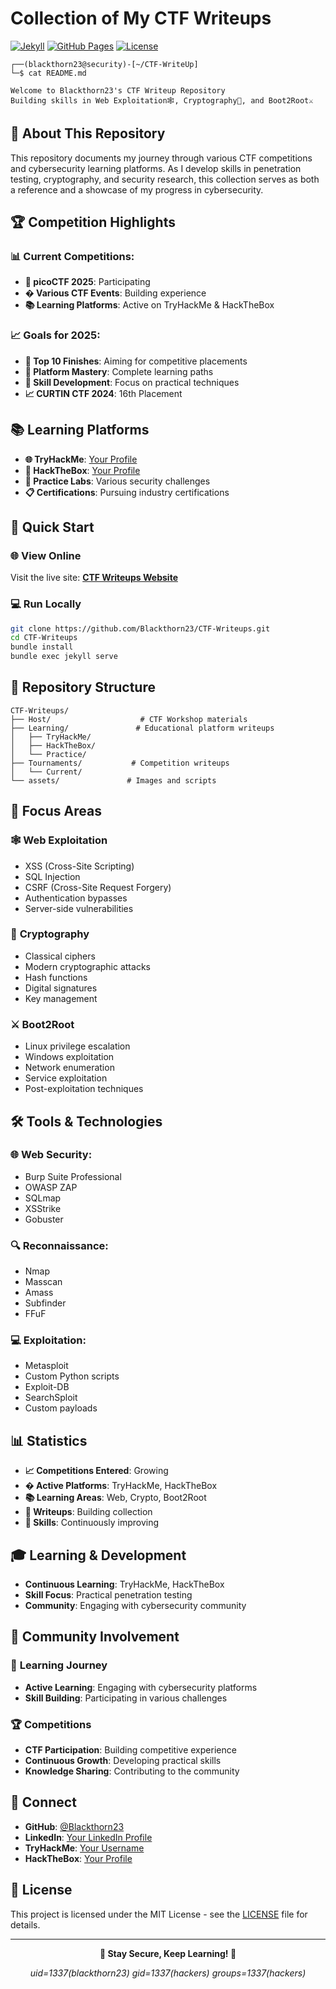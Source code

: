 # Collection of My CTF Writeups

[![Jekyll](https://img.shields.io/badge/powered%20by-Jekyll-red.svg)](https://jekyllrb.com/)
[![GitHub Pages](https://img.shields.io/badge/hosted%20on-GitHub%20Pages-blue.svg)](https://pages.github.com/)
[![License](https://img.shields.io/badge/license-MIT-green.svg)](LICENSE)

```
┌──(blackthorn23@security)-[~/CTF-WriteUp]
└─$ cat README.md

Welcome to Blackthorn23's CTF Writeup Repository
Building skills in Web Exploitation🕸️, Cryptography🔑, and Boot2Root⚔️
```

## 🎯 About This Repository

This repository documents my journey through various CTF competitions and cybersecurity learning platforms. As I develop skills in penetration testing, cryptography, and security research, this collection serves as both a reference and a showcase of my progress in cybersecurity.

## 🏆 Competition Highlights

### 📊 **Current Competitions:**
- **🚀 picoCTF 2025**: Participating
- **� Various CTF Events**: Building experience
- **📚 Learning Platforms**: Active on TryHackMe & HackTheBox

### 📈 **Goals for 2025:**
- **🥇 Top 10 Finishes**: Aiming for competitive placements
- **📖 Platform Mastery**: Complete learning paths
- **🔧 Skill Development**: Focus on practical techniques
- **📈 CURTIN CTF 2024**: 16th Placement

## 📚 Learning Platforms

- **🌐 TryHackMe**: [Your Profile](https://tryhackme.com/p/your-username)
- **🎯 HackTheBox**: [Your Profile](https://app.hackthebox.com/users/your-id)
- **🔧 Practice Labs**: Various security challenges
- **📋 Certifications**: Pursuing industry certifications

## 🚀 Quick Start

### 🌐 View Online
Visit the live site: **[CTF Writeups Website](https://blackthorn23.github.io/CTF-Writeups/)**

### 💻 Run Locally
```bash
git clone https://github.com/Blackthorn23/CTF-Writeups.git
cd CTF-Writeups
bundle install
bundle exec jekyll serve
```

## 📁 Repository Structure

```
CTF-Writeups/
├── Host/                    # CTF Workshop materials
├── Learning/               # Educational platform writeups
│   ├── TryHackMe/
│   ├── HackTheBox/
│   └── Practice/
├── Tournaments/           # Competition writeups
│   └── Current/
└── assets/               # Images and scripts
```

## 🎯 Focus Areas

### 🕸️ **Web Exploitation**
- XSS (Cross-Site Scripting)
- SQL Injection
- CSRF (Cross-Site Request Forgery)
- Authentication bypasses
- Server-side vulnerabilities

### 🔑 **Cryptography**
- Classical ciphers
- Modern cryptographic attacks
- Hash functions
- Digital signatures
- Key management

### ⚔️ **Boot2Root**
- Linux privilege escalation
- Windows exploitation
- Network enumeration
- Service exploitation
- Post-exploitation techniques

## 🛠️ Tools & Technologies

### 🌐 **Web Security:**
- Burp Suite Professional
- OWASP ZAP
- SQLmap
- XSStrike
- Gobuster

### 🔍 **Reconnaissance:**
- Nmap
- Masscan
- Amass
- Subfinder
- FFuF

### 💻 **Exploitation:**
- Metasploit
- Custom Python scripts
- Exploit-DB
- SearchSploit
- Custom payloads

## 📊 Statistics

- **📈 Competitions Entered**: Growing
- **� Active Platforms**: TryHackMe, HackTheBox
- **📚 Learning Areas**: Web, Crypto, Boot2Root
- **📝 Writeups**: Building collection
- **🔧 Skills**: Continuously improving

## 🎓 Learning & Development

- **Continuous Learning**: TryHackMe, HackTheBox
- **Skill Focus**: Practical penetration testing
- **Community**: Engaging with cybersecurity community

## 🤝 Community Involvement

### 🎯 **Learning Journey**
- **Active Learning**: Engaging with cybersecurity platforms
- **Skill Building**: Participating in various challenges

### 🏆 **Competitions**
- **CTF Participation**: Building competitive experience
- **Continuous Growth**: Developing practical skills
- **Knowledge Sharing**: Contributing to the community

## 🔗 Connect

- **GitHub**: [@Blackthorn23](https://github.com/Blackthorn23)
- **LinkedIn**: [Your LinkedIn Profile](https://linkedin.com/in/your-linkedin)
- **TryHackMe**: [Your Username](https://tryhackme.com/p/your-username)
- **HackTheBox**: [Your Profile](https://app.hackthebox.com/users/your-id)

## 📄 License

This project is licensed under the MIT License - see the [LICENSE](LICENSE) file for details.

---

<div align="center">
  <p><strong>🔐 Stay Secure, Keep Learning! 🔐</strong></p>
  <p><em>uid=1337(blackthorn23) gid=1337(hackers) groups=1337(hackers)</em></p>
</div>

